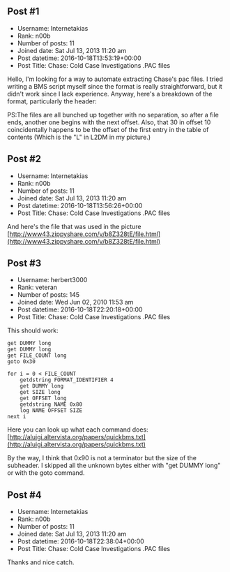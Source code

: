 ## Post #1
- Username: Internetakias
- Rank: n00b
- Number of posts: 11
- Joined date: Sat Jul 13, 2013 11:20 am
- Post datetime: 2016-10-18T13:53:19+00:00
- Post Title: Chase: Cold Case Investigations .PAC files

Hello, I'm looking for a way to automate extracting Chase's pac files. I tried writing a BMS script myself since the format is really straightforward, but it didn't work since I lack experience.
Anyway, here's a breakdown of the format, particularly the header:

PS:The files are all bunched up together with no separation, so after a file ends, another one begins with the next offset. Also, that 30 in offset 10 coincidentally happens to be the offset of the first entry in the table of contents (Which is the "L" in L2DM in my picture.)
## Post #2
- Username: Internetakias
- Rank: n00b
- Number of posts: 11
- Joined date: Sat Jul 13, 2013 11:20 am
- Post datetime: 2016-10-18T13:56:26+00:00
- Post Title: Chase: Cold Case Investigations .PAC files

And here's the file that was used in the picture
[http://www43.zippyshare.com/v/b8Z328tE/file.html](http://www43.zippyshare.com/v/b8Z328tE/file.html)
## Post #3
- Username: herbert3000
- Rank: veteran
- Number of posts: 145
- Joined date: Wed Jun 02, 2010 11:53 am
- Post datetime: 2016-10-18T22:20:18+00:00
- Post Title: Chase: Cold Case Investigations .PAC files

This should work:

```
get DUMMY long
get DUMMY long
get FILE_COUNT long
goto 0x30

for i = 0 < FILE_COUNT
    getdstring FORMAT_IDENTIFIER 4
    get DUMMY long
    get SIZE long
    get OFFSET long
    getdstring NAME 0x80
    log NAME OFFSET SIZE
next i
```

Here you can look up what each command does:
[http://aluigi.altervista.org/papers/quickbms.txt](http://aluigi.altervista.org/papers/quickbms.txt)

By the way, I think that 0x90 is not a terminator but the size of the subheader.
I skipped all the unknown bytes either with "get DUMMY long" or with the goto command.
## Post #4
- Username: Internetakias
- Rank: n00b
- Number of posts: 11
- Joined date: Sat Jul 13, 2013 11:20 am
- Post datetime: 2016-10-18T22:38:04+00:00
- Post Title: Chase: Cold Case Investigations .PAC files

Thanks and nice catch.
